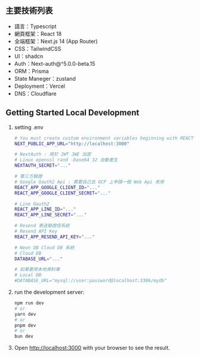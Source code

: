 ## 主要技術列表
- 語言：Typescript
- 網頁框架：React 18
- 全端框架：Next.js 14 (App Router)
- CSS：TailwindCSS
- UI：shadcn
- Auth：Next-auth@^5.0.0-beta.15
- ORM：Prisma
- State Maneger：zustand
- Deployment：Vercel
- DNS：Cloudflare

## Getting Started Local Development
1. setting .env
    ```bash
    # You must create custom environment variables beginning with REACT_APP_
    NEXT_PUBLIC_APP_URL="http://localhost:3000"

    # NextAuth : 用於 JWT JWE 加密
    # Linux openssl rand -base64 32 自動產生
    NEXTAUTH_SECRET="..."

    # 第三方驗證
    # Google Oauth2 Api : 需要自己去 GCP 上申請一個 Web Api 來用
    REACT_APP_GOOGLE_CLIENT_ID="..."
    REACT_APP_GOOGLE_CLIENT_SECRET="..."

    # Line Oauth2
    REACT_APP_LINE_ID="..."
    REACT_APP_LINE_SECRET="..."

    # Resend 寄送驗證信系統
    # Resend API Key
    REACT_APP_RESEND_API_KEY="..."

    # Neon DB Cloud DB 系統
    # Cloud DB
    DATABASE_URL="..."

    # 如果要用本地資料庫
    # Local DB
    #DATABASE_URL="mysql://user:password@localhost:3306/mydb"
    ```
2. run the development server:
    ```bash
    npm run dev
    # or
    yarn dev
    # or
    pnpm dev
    # or
    bun dev
    ```
3. Open [http://localhost:3000](http://localhost:3000) with your browser to see the result.
